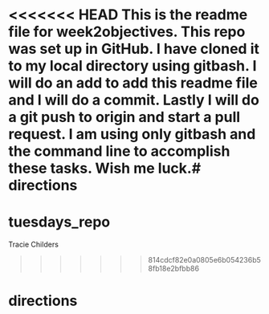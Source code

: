<<<<<<< HEAD
This is the readme file for week2objectives.
This repo was set up in GitHub.
I have cloned it to my local directory using gitbash.
I will do an add to add this readme file and I will do a commit.
Lastly I will do a git push to origin and start a pull request.
I am using only gitbash and the command line to accomplish these tasks.
Wish me luck.# directions
=======
# tuesdays_repo
Tracie Childers
>>>>>>> 814cdcf82e0a0805e6b054236b58fb18e2bfbb86
# directions
